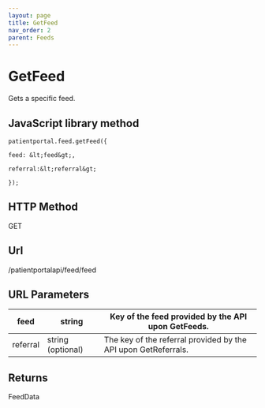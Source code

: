 ```yaml
---
layout: page
title: GetFeed
nav_order: 2
parent: Feeds
---
```


# GetFeedGets a specific feed.## JavaScript library method```patientportal.feed.getFeed({feed: &lt;feed&gt;,referral:&lt;referral&gt;});```## HTTP MethodGET## ****Url****/patientportalapi/feed/feed## URL Parameters| feed | string | Key of the feed provided by the API upon GetFeeds. || --- | --- | --- || referral | string (optional) | The key of the referral provided by the API upon GetReferrals. |## ReturnsFeedData